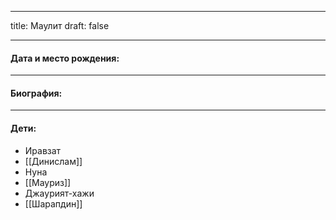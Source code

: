 
---
title: Маулит
draft: false

---
#### Дата и место рождения:

---
#### Биография:


---
#### Дети:
- Иравзат
- [[Динислам]]
- Нуна
- [[Мауриз]]
- Джаурият-хажи
- [[Шарапдин]]